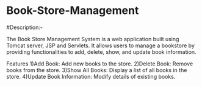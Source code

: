 # Book-Store-Management 

#Description:-

The Book Store Management System is a web application built using Tomcat server, JSP 
and Servlets. It allows users to manage a bookstore by providing functionalities to
add, delete, show, and update book information.


Features
1)Add Book: Add new books to the store.
2)Delete Book: Remove books from the store.
3)Show All Books: Display a list of all books in the store.
4)Update Book Information: Modify details of existing books.
